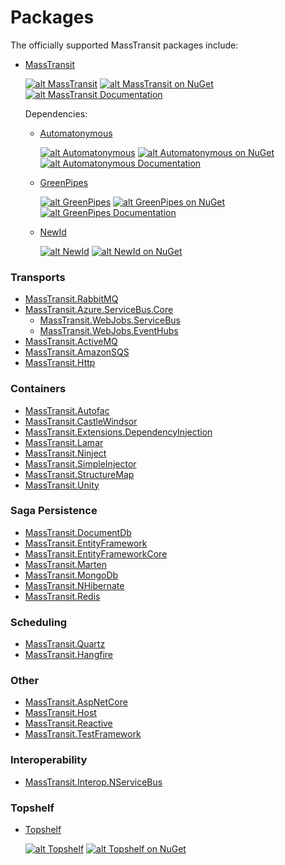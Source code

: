 # Packages

The officially supported MassTransit packages include:

* [MassTransit](https://nuget.org/packages/MassTransit/)

  [![alt MassTransit](https://ci.appveyor.com/api/projects/status/github/masstransit/masstransit?svg=true "MassTransit")](https://ci.appveyor.com/project/phatboyg/masstransit) [![alt MassTransit on NuGet](https://img.shields.io/nuget/v/MassTransit.svg "MassTransit on NuGet")](https://nuget.org/packages/MassTransit/) [![alt MassTransit Documentation](https://img.shields.io/badge/docs-latest-brightgreen.svg "MassTransit Documentation")](/)

  Dependencies:
  * [Automatonymous](https://nuget.org/packages/Automatonymous/)

    [![alt Automatonymous](https://ci.appveyor.com/api/projects/status/github/masstransit/automatonymous?svg=true "Automatonymous")](https://ci.appveyor.com/project/phatboyg/automatonymous) [![alt Automatonymous on NuGet](https://img.shields.io/nuget/v/Automatonymous.svg "Automatonymous on NuGet")](https://nuget.org/packages/Automatonymous/) [![alt Automatonymous Documentation](https://img.shields.io/badge/docs-latest-brightgreen.svg "Automatonymous Documentation")](http://masstransit-project.com/Automatonymous/)

  * [GreenPipes](https://nuget.org/packages/GreenPipes/)

    [![alt GreenPipes](https://ci.appveyor.com/api/projects/status/github/masstransit/greenpipes?svg=true "GreenPipes")](https://ci.appveyor.com/project/phatboyg/greenpipes) [![alt GreenPipes on NuGet](https://img.shields.io/nuget/v/greenpipes.svg "GreenPipes on NuGet")](https://nuget.org/packages/GreenPipes/) [![alt GreenPipes Documentation](https://img.shields.io/badge/docs-latest-brightgreen.svg "GreenPipes Documentation")](http://masstransit-project.com/GreenPipes/)

  * [NewId](https://nuget.org/packages/NewId/)

    [![alt NewId](https://ci.appveyor.com/api/projects/status/github/phatboyg/NewId?svg=true "NewId")](https://ci.appveyor.com/project/phatboyg/NewId) [![alt NewId on NuGet](https://img.shields.io/nuget/v/NewId.svg "NewId on NuGet")](https://nuget.org/packages/NewId/)


### Transports

* [MassTransit.RabbitMQ](https://nuget.org/packages/MassTransit.RabbitMQ/)
* [MassTransit.Azure.ServiceBus.Core](https://nuget.org/packages/MassTransit.Azure.ServiceBus.Core/)
  * [MassTransit.WebJobs.ServiceBus](https://nuget.org/packages/MassTransit.WebJobs.ServiceBus/)
  * [MassTransit.WebJobs.EventHubs](https://nuget.org/packages/MassTransit.WebJobs.EventHubs/)
* [MassTransit.ActiveMQ](https://nuget.org/packages/MassTransit.ActiveMQ/)
* [MassTransit.AmazonSQS](https://nuget.org/packages/MassTransit.AmazonSQS/)
* [MassTransit.Http](https://nuget.org/packages/MassTransit.Http/)

### Containers

* [MassTransit.Autofac](https://nuget.org/packages/MassTransit.Autofac/)
* [MassTransit.CastleWindsor](https://nuget.org/packages/MassTransit.CastleWindsor/)
* [MassTransit.Extensions.DependencyInjection](https://nuget.org/packages/MassTransit.Extensions.DependencyInjection/)
* [MassTransit.Lamar](https://nuget.org/packages/MassTransit.Lamar/)
* [MassTransit.Ninject](https://nuget.org/packages/MassTransit.Ninject/)
* [MassTransit.SimpleInjector](https://nuget.org/packages/MassTransit.SimpleInjector/)
* [MassTransit.StructureMap](https://nuget.org/packages/MassTransit.StructureMap/)
* [MassTransit.Unity](https://nuget.org/packages/MassTransit.Unity/)

### Saga Persistence

* [MassTransit.DocumentDb](https://nuget.org/packages/MassTransit.DocumentDb/)
* [MassTransit.EntityFramework](https://nuget.org/packages/MassTransit.EntityFramework/)
* [MassTransit.EntityFrameworkCore](https://nuget.org/packages/MassTransit.EntityFrameworkCore/)
* [MassTransit.Marten](https://nuget.org/packages/MassTransit.Marten/)
* [MassTransit.MongoDb](https://nuget.org/packages/MassTransit.MongoDb/)
* [MassTransit.NHibernate](https://nuget.org/packages/MassTransit.NHibernate/)
* [MassTransit.Redis](https://nuget.org/packages/MassTransit.Redis/)

### Scheduling

* [MassTransit.Quartz](https://nuget.org/packages/MassTransit.Quartz/)
* [MassTransit.Hangfire](https://nuget.org/packages/MassTransit.Hangfire/)

### Other

* [MassTransit.AspNetCore](https://nuget.org/packages/MassTransit.AspNetCore/)
* [MassTransit.Host](https://nuget.org/packages/MassTransit.Host/)
* [MassTransit.Reactive](https://nuget.org/packages/MassTransit.Reactive/)
* [MassTransit.TestFramework](https://nuget.org/packages/MassTransit.TestFramework/)

### Interoperability

* [MassTransit.Interop.NServiceBus](https://nuget.org/packages/MassTransit.Interop.NServiceBus/)

### Topshelf

* [Topshelf](https://nuget.org/packages/Topshelf/)

  [![alt Topshelf](https://ci.appveyor.com/api/projects/status/github/topshelf/topshelf?svg=true "Topshelf")](https://ci.appveyor.com/project/phatboyg/Topshelf) [![alt Topshelf on NuGet](https://img.shields.io/nuget/v/Topshelf.svg "Topshelf on NuGet")](https://nuget.org/packages/Topshelf/)



